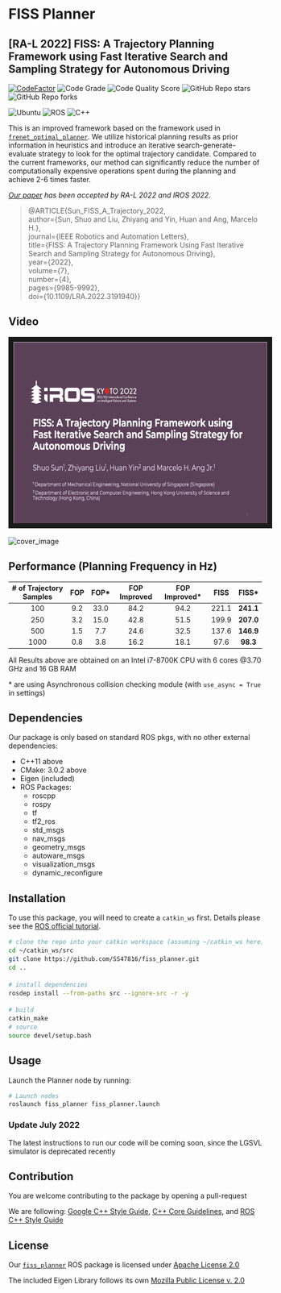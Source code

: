 # FISS Planner
## [RA-L 2022] FISS: A Trajectory Planning Framework using Fast Iterative Search and Sampling Strategy for Autonomous Driving

[![CodeFactor](https://www.codefactor.io/repository/github/ss47816/lgsvl_utils/badge)](https://www.codefactor.io/repository/github/ss47816/fiss_planner)
![Code Grade](https://api.codiga.io/project/31518/status/svg)
![Code Quality Score](https://api.codiga.io/project/31518/score/svg)
![GitHub Repo stars](https://img.shields.io/github/stars/ss47816/fiss_planner?color=FFE333)
![GitHub Repo forks](https://img.shields.io/github/forks/ss47816/fiss_planner?color=FFE333)

![Ubuntu](https://img.shields.io/badge/OS-Ubuntu-informational?style=flat&logo=ubuntu&logoColor=white&color=2bbc8a)
![ROS](https://img.shields.io/badge/Tools-ROS-informational?style=flat&logo=ROS&logoColor=white&color=2bbc8a)
![C++](https://img.shields.io/badge/Code-C++-informational?style=flat&logo=c%2B%2B&logoColor=white&color=2bbc8a)

This is an improved framework based on the framework used in [`frenet_optimal_planner`](https://github.com/SS47816/frenet_optimal_planner). We utilize historical planning results as prior information in heuristics and introduce an iterative search-generate-evaluate strategy to look for the optimal trajectory candidate. Compared to the current frameworks, our method can significantly reduce the number of computationally expensive operations spent during the planning and achieve 2-6 times faster. 

_[Our paper](https://doi.org/10.1109/LRA.2022.3191940) has been accepted by RA-L 2022 and IROS 2022._
> @ARTICLE{Sun_FISS_A_Trajectory_2022,  
author={Sun, Shuo and Liu, Zhiyang and Yin, Huan and Ang, Marcelo H.},  
journal={IEEE Robotics and Automation Letters},   
title={FISS: A Trajectory Planning Framework Using Fast Iterative Search and Sampling Strategy for Autonomous Driving},   
year={2022},  
volume={7},  
number={4},  
pages={9985-9992},  
doi={10.1109/LRA.2022.3191940}}


## Video
<a href="https://youtu.be/jzRzVJsofPU" target="_blank"><img src="media/video_cover.png" alt="video" width="640" height="360" border="10" /></a>

![cover_image](media/demo_1.gif)

## Performance (Planning Frequency in Hz)

| # of Trajectory Samples | FOP  | FOP* | FOP Improved | FOP Improved* | FISS  |   FISS*   |
| :---------------------: | :--: | :--: | :----------: | :-----------: | :---: | :-------: |
|           100           | 9.2  | 33.0 |     84.2     |     94.2      | 221.1 | **241.1** |
|           250           | 3.2  | 15.0 |     42.8     |     51.5      | 199.9 | **207.0** |
|           500           | 1.5  | 7.7  |     24.6     |     32.5      | 137.6 | **146.9** |
|          1000           | 0.8  | 3.8  |     16.2     |     18.1      | 97.6  | **98.3**  |

All Results above are obtained on an Intel i7-8700K CPU with 6 cores @3.70 GHz and 16 GB RAM

\* are using Asynchronous collision checking module (with `use_async = True` in settings)

## Dependencies

Our package is only based on standard ROS pkgs, with no other external dependencies:
* C++11 above
* CMake: 3.0.2 above
* Eigen (included)
* ROS Packages:
  * roscpp
  * rospy
  * tf
  * tf2_ros
  * std_msgs
  * nav_msgs
  * geometry_msgs
  * autoware_msgs
  * visualization_msgs
  * dynamic_reconfigure

## Installation
To use this package, you will need to create a `catkin_ws` first. Details please see the [ROS official tutorial](http://wiki.ros.org/catkin/Tutorials/create_a_workspace).
```bash
# clone the repo into your catkin workspace (assuming ~/catkin_ws here)
cd ~/catkin_ws/src
git clone https://github.com/SS47816/fiss_planner.git
cd ..

# install dependencies
rosdep install --from-paths src --ignore-src -r -y

# build
catkin_make
# source 
source devel/setup.bash
```

## Usage

Launch the Planner node by running:
```bash
# Launch nodes
roslaunch fiss_planner fiss_planner.launch
```

### Update July 2022
The latest instructions to run our code will be coming soon, since the LGSVL simulator is deprecated recently

## Contribution
You are welcome contributing to the package by opening a pull-request

We are following: 
[Google C++ Style Guide](https://google.github.io/styleguide/cppguide.html), 
[C++ Core Guidelines](https://isocpp.github.io/CppCoreGuidelines/CppCoreGuidelines#main), 
and [ROS C++ Style Guide](http://wiki.ros.org/CppStyleGuide)


## License
Our [`fiss_planner`](https://github.com/SS47816/fiss_planner) ROS package is licensed under [Apache License 2.0](https://github.com/SS47816/fiss_planner/blob/main/LICENSE)

The included Eigen Library follows its own [Mozilla Public License v. 2.0](http://mozilla.org/MPL/2.0/)
